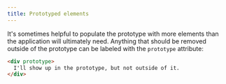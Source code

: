 ```yaml
---
title: Prototyped elements
---
```


It's sometimes helpful to populate the prototype with more elements than the application will ultimately need. Anything that should be removed outside of the prototype can be labeled with the `prototype` attribute:

```html
<div prototype>
  I'll show up in the prototype, but not outside of it.
</div>
```
